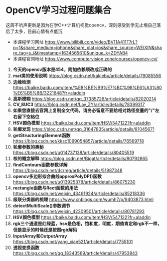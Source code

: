 # OpenCV学习过程问题集合
这周不吭声更新是因为在学C++计算机视觉opencv，深刻感受到学无止境自己落后了太多，目前心情有点低沉
- 本课程学习网址 https://www.bilibili.com/video/BV11A411T7rL?p=1&share_medium=iphone&share_plat=ios&share_source=WEIXIN&share_tag=s_i&timestamp=1634565610&unique_k=ZDYAB4
- 本课程官网地址 https://www.computervision.zone/courses/opencv-cv/
1. **今天的opencv版本是454，附加依赖项改成正确的**
2. **mat类的使用说明**
   https://blog.csdn.net/kakiebu/article/details/79085556
3. **边缘检测**
   https://baike.baidu.com/item/%E8%BE%B9%E7%BC%98%E6%A3%80%E6%B5%8B/3221648?fr=aladdin
4. **高斯模糊**
   https://blog.csdn.net/qq_37385726/article/details/82020214
5. **CV_8UC3**
   https://blog.csdn.net/Lay_ZY/article/details/78399317
6. **如果您直接去官网上复制全文代码，请务必留意不要给相对路径变量的"/"左右留下空格位**
7. **HSV颜色模型**
   https://baike.baidu.com/item/HSV/547122?fr=aladdin
8. **轮廓发现**
   https://blog.csdn.net/qq_31647835/article/details/81045671
9. **getStructuringElement函数**
    https://blog.csdn.net/kksc1099054857/article/details/76569718
10. **轮廓参数的奥秘**
    https://blog.csdn.net/u014737138/article/details/80405519
11. **核的概念解释**
    https://blog.csdn.net/Bigat/article/details/80792865
12. **findContours函数参数详解**
    https://blog.csdn.net/dcrmg/article/details/51987348
13. **opencv多边形拟合曲线approxPolyDP()函数**
    https://blog.csdn.net/u013925378/article/details/86075230
14. **rectangle函数与Rect函数的用法**
    https://blog.csdn.net/weixin_43491924/article/details/85218336
15. **级联分类器的梳理**
    https://www.cnblogs.com/wumh7/p/9403873.html
16. **detectMultiScale()参数调节**
    https://blog.csdn.net/weixin_42309501/article/details/80781293
17. **HSV颜色模型**
    https://baike.baidu.com/item/HSV/547122?fr=aladdin
18. **rgb三个通道是红绿蓝，hsv是色相，饱和度，明度，期值肯定和rgb不一样，但是显示的时候还是按照rgb解码**
19. **InputArray和OutputArray**
    https://blog.csdn.net/yang_xian521/article/details/7755101
20. **透视变换函数**
    https://blog.csdn.net/qq_18343569/article/details/47953843
